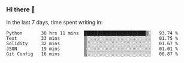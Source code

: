 ### Hi there 👋

In the last 7 days, time spent writing in:

<!--START_SECTION:waka-->
```text
Python       30 hrs 11 mins  ███████████████████████▒░   93.74 % 
Text         33 mins         ▒░░░░░░░░░░░░░░░░░░░░░░░░   01.75 % 
Solidity     32 mins         ▒░░░░░░░░░░░░░░░░░░░░░░░░   01.67 % 
JSON         19 mins         ▒░░░░░░░░░░░░░░░░░░░░░░░░   01.01 % 
Git Config   16 mins         ▒░░░░░░░░░░░░░░░░░░░░░░░░   00.87 % 
```
<!--END_SECTION:waka-->
<!--
**jimtje/jimtje** is a ✨ _special_ ✨ repository because its `README.md` (this file) appears on your GitHub profile.


Here are some ideas to get you started:

- 🔭 I’m currently working on ...
- 🌱 I’m currently learning ...
- 👯 I’m looking to collaborate on ...
- 🤔 I’m looking for help with ...
- 💬 Ask me about ...
- 📫 How to reach me: ...
- 😄 Pronouns: ...
- ⚡ Fun fact: ...
-->
